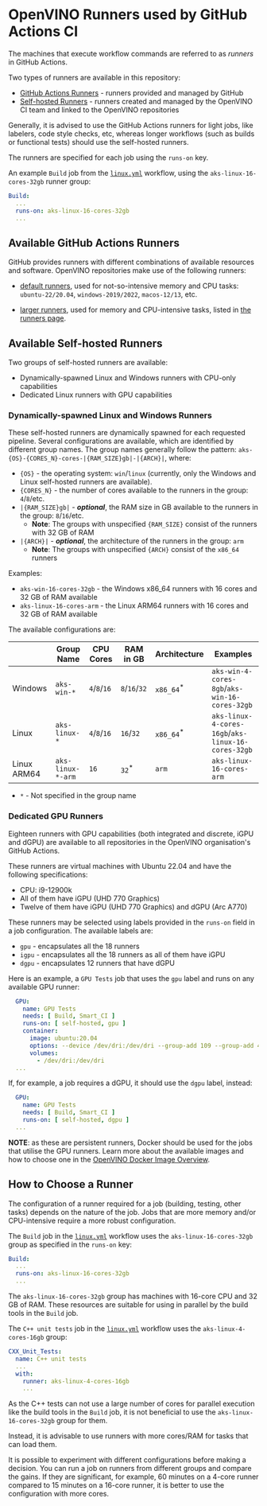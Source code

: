 # OpenVINO Runners used by GitHub Actions CI

The machines that execute workflow commands are referred to as _runners_ in GitHub Actions.

Two types of runners are available in this repository:

* [GitHub Actions Runners](https://docs.github.com/en/actions/using-github-hosted-runners/about-github-hosted-runners/about-github-hosted-runners) - runners provided and managed by GitHub
* [Self-hosted Runners](https://docs.github.com/en/actions/hosting-your-own-runners/managing-self-hosted-runners/about-self-hosted-runners) - runners created and managed by the OpenVINO CI team and linked to the OpenVINO repositories

Generally, it is advised to use the GitHub Actions runners for light jobs, like labelers, code style checks, etc, whereas
longer workflows (such as builds or functional tests) should use the self-hosted runners.

The runners are specified for each job using the `runs-on` key.

An example `Build` job from the [`linux.yml`](./../../../../.github/workflows/linux.yml)
workflow, using the `aks-linux-16-cores-32gb` runner group:

```yaml
Build:
  ...
  runs-on: aks-linux-16-cores-32gb
  ...
```


## Available GitHub Actions Runners

GitHub provides runners with different combinations of available resources and software.
OpenVINO repositories make use of the following runners:

* [default runners](https://docs.github.com/en/actions/using-github-hosted-runners/about-github-hosted-runners/about-github-hosted-runners#supported-runners-and-hardware-resources),
  used for not-so-intensive memory and CPU tasks: `ubuntu-22/20.04`, `windows-2019/2022`,
  `macos-12/13`, etc.

* [larger runners](https://docs.github.com/en/actions/using-github-hosted-runners/about-larger-runners/about-larger-runners#machine-sizes-for-larger-runners),
  used for memory and CPU-intensive tasks, listed in [the runners page](https://github.com/openvinotoolkit/openvino/actions/runners).


## Available Self-hosted Runners

Two groups of self-hosted runners are available:

* Dynamically-spawned Linux and Windows runners with CPU-only capabilities
* Dedicated Linux runners with GPU capabilities

### Dynamically-spawned Linux and Windows Runners

These self-hosted runners are dynamically spawned for each requested pipeline.
Several configurations are available, which are identified by different group names.
The group names generally follow the pattern:
`aks-{OS}-{CORES_N}-cores-|{RAM_SIZE}gb|-|{ARCH}|`, where:

* `{OS}` - the operating system: `win`/`linux` (currently, only the Windows and Linux
  self-hosted runners are available).
* `{CORES_N}` - the number of cores available to the runners in the group: `4`/`8`/etc.
* `|{RAM_SIZE}gb|` - **_optional_**, the RAM size in GB available to the runners in the group: `8`/`16`/etc.
  * **Note**: The groups with unspecified `{RAM_SIZE}` consist of the runners with 32 GB of RAM
* `|{ARCH}|` - **_optional_**, the architecture of the runners in the group: `arm`
  * **Note**: The groups with unspecified `{ARCH}` consist of the `x86_64` runners

Examples:
* `aks-win-16-cores-32gb` - the Windows x86_64 runners with 16 cores and 32 GB of RAM available
* `aks-linux-16-cores-arm` - the Linux ARM64 runners with 16 cores and 32 GB of RAM available

The available configurations are:

|             | Group Name        | CPU Cores    | RAM in GB        | Architecture         | Examples                                           |
|-------------|-------------------|--------------|------------------|----------------------|----------------------------------------------------|
| Windows     | `aks-win-*`       | `4`/`8`/`16` | `8`/`16`/`32`    | `x86_64`<sup>*</sup> | `aks-win-4-cores-8gb`/`aks-win-16-cores-32gb`      |
| Linux       | `aks-linux-*`     | `4`/`8`/`16` | `16`/`32`        | `x86_64`<sup>*</sup> | `aks-linux-4-cores-16gb`/`aks-linux-16-cores-32gb` |
| Linux ARM64 | `aks-linux-*-arm` | `16`         | `32`<sup>*</sup> | `arm`                | `aks-linux-16-cores-arm`                           |

* `*` - Not specified in the group name

### Dedicated GPU Runners

Eighteen runners with GPU capabilities (both integrated and discrete, iGPU and dGPU) 
are available to all repositories in the OpenVINO organisation's GitHub Actions. 

These runners are virtual machines with Ubuntu 22.04 and have the following specifications:

* CPU: i9-12900k
* All of them have iGPU (UHD 770 Graphics)
* Twelve of them have iGPU (UHD 770 Graphics) and dGPU (Arc A770)

These runners may be selected using labels provided in the `runs-on` field in a job configuration.
The available labels are:
* `gpu` - encapsulates all the 18 runners
* `igpu` - encapsulates all the 18 runners as all of them have iGPU
* `dgpu` - encapsulates 12 runners that have dGPU

Here is an example, a `GPU Tests` job that uses the `gpu` label and runs on any available GPU runner:
```yaml
  GPU:
    name: GPU Tests
    needs: [ Build, Smart_CI ]
    runs-on: [ self-hosted, gpu ]
    container:
      image: ubuntu:20.04
      options: --device /dev/dri:/dev/dri --group-add 109 --group-add 44
      volumes:
        - /dev/dri:/dev/dri
  ...
```

If, for example, a job requires a dGPU, it should use the `dgpu` label, instead:
```yaml
  GPU:
    name: GPU Tests
    needs: [ Build, Smart_CI ]
    runs-on: [ self-hosted, dgpu ]
  ...
```

**NOTE**: as these are persistent runners, Docker should be used for the jobs that utilise the GPU runners.
Learn more about the
available images and how to choose one in the [OpenVINO Docker Image Overview](./docker_images.md).  

## How to Choose a Runner

The configuration of a runner required for a job (building, testing, other tasks) depends on the
nature of the job. Jobs that are more memory and/or CPU-intensive require a more robust configuration.

The `Build` job in the [`linux.yml`](./../../../../.github/workflows/linux.yml) workflow uses
the `aks-linux-16-cores-32gb` group as specified in the `runs-on` key:
```yaml
Build:
  ...
  runs-on: aks-linux-16-cores-32gb
  ...
```

The `aks-linux-16-cores-32gb` group has machines with 16-core CPU and 32 GB of RAM.
These resources are suitable for using in parallel by the build tools in the `Build` job.

The `C++ unit tests` job in the [`linux.yml`](./../../../../.github/workflows/linux.yml) workflow uses the `aks-linux-4-cores-16gb` group:
```yaml
CXX_Unit_Tests:
  name: C++ unit tests
  ...
  with:
    runner: aks-linux-4-cores-16gb
    ...
```

As the C++ tests can not use a large number of cores for parallel execution like
the build tools in the `Build` job, it is not beneficial to use the `aks-linux-16-cores-32gb` group for them.

Instead, it is advisable to use runners with more cores/RAM for tasks that can load them.

It is possible to experiment with different configurations before making a decision. You can
run a job on runners from different groups and compare the gains. If they are significant,
for example, 60 minutes on a 4-core runner compared to 15 minutes on a 16-core runner,
it is better to use the configuration with more cores.
